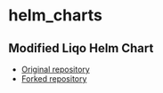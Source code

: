 # helm_charts

## Modified Liqo Helm Chart

- [Original repository](https://github.com/liqotech/liqo)
- [Forked repository](https://github.com/carlos-a-enriquez/liqo)
